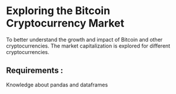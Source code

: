 # Exploring the Bitcoin Cryptocurrency Market
To better understand the growth and impact of Bitcoin and other cryptocurrencies.
The market capitalization is explored for different cryptocurrencies.

## Requirements : ##

Knowledge about pandas and dataframes
